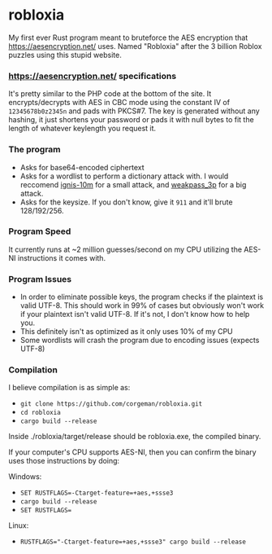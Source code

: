 # robloxia
My first ever Rust program meant to bruteforce the AES encryption that https://aesencryption.net/ uses. Named "Robloxia" after the 3 billion Roblox puzzles using this stupid website. 
### https://aesencryption.net/ specifications
It's pretty similar to the PHP code at the bottom of the site. It encrypts/decrypts with AES in CBC mode using the constant IV of `12345678b0z2345n` and pads with PKCS#7. The key is generated without any hashing, it just shortens your password or pads it with null bytes to fit the length of whatever keylength you request it.
### The program
- Asks for base64-encoded ciphertext
- Asks for a wordlist to perform a dictionary attack with. I would reccomend [ignis-10m](https://weakpass.com/wordlist/1935) for a small attack, and [weakpass_3p](https://weakpass.com/wordlist/1949) for a big attack.
- Asks for the keysize. If you don't know, give it `911` and it'll brute 128/192/256.
### Program Speed
It currently runs at ~2 million guesses/second on my CPU utilizing the AES-NI instructions it comes with.
### Program Issues
- In order to eliminate possible keys, the program checks if the plaintext is valid UTF-8. This should work in 99% of cases but obviously won't work if your plaintext isn't valid UTF-8. If it's not, I don't know how to help you.
- This definitely isn't as optimized as it only uses 10% of my CPU
- Some wordlists will crash the program due to encoding issues (expects UTF-8)
### Compilation
I believe compilation is as simple as:
- `git clone https://github.com/corgeman/robloxia.git`
- `cd robloxia`
- `cargo build --release`


Inside ./robloxia/target/release should be robloxia.exe, the compiled binary.


If your computer's CPU supports AES-NI, then you can confirm the binary uses those instructions by doing:

Windows:
- `SET RUSTFLAGS=-Ctarget-feature=+aes,+ssse3`
- `cargo build --release`
- `SET RUSTFLAGS=`


Linux:
- `RUSTFLAGS="-Ctarget-feature=+aes,+ssse3" cargo build --release`
